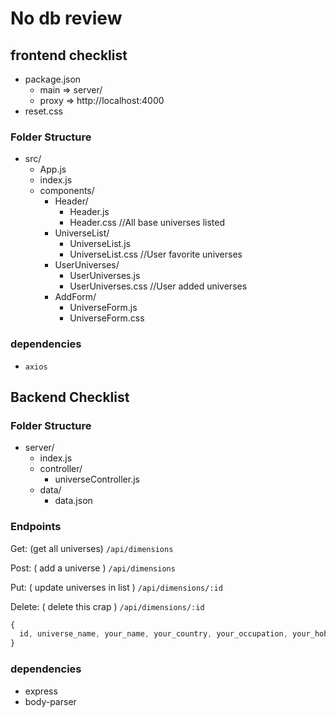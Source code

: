# No db review

## frontend checklist

- package.json
  - main => server/
  - proxy => http://localhost:4000
- reset.css

### Folder Structure

- src/
  - App.js
  - index.js
  - components/
    - Header/
      - Header.js
      - Header.css
    //All base universes listed
    - UniverseList/
      - UniverseList.js
      - UniverseList.css
    //User favorite universes
    - UserUniverses/
      - UserUniverses.js
      - UserUniverses.css
    //User added universes
    - AddForm/
      - UniverseForm.js
      - UniverseForm.css

### dependencies

- `axios`

## Backend Checklist

### Folder Structure

- server/
  - index.js
  - controller/
    - universeController.js
  - data/
    - data.json

### Endpoints

Get: (get all universes) `/api/dimensions`

Post: ( add a universe ) `/api/dimensions`

Put: ( update universes in list ) `/api/dimensions/:id`

Delete: ( delete this crap ) `/api/dimensions/:id`

```js
{
  id, universe_name, your_name, your_country, your_occupation, your_hobbies, personality_type;
}


```

### dependencies

- express
- body-parser
